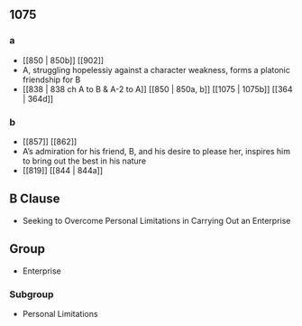 ## 1075
### a
- [[850 | 850b]] [[902]] 
- A, struggling hopelessiy against a character weakness, forms a platonic friendship for B
- [[838 | 838 ch A to B &amp; A-2 to A]] [[850 | 850a, b]] [[1075 | 1075b]] [[364 | 364d]] 

### b
- [[857]] [[862]] 
- A’s admiration for his friend, B, and his desire to please her, inspires him to bring out the best in his nature
- [[819]] [[844 | 844a]] 

## B Clause
- Seeking to Overcome Personal Limitations in Carrying Out an Enterprise

## Group
- Enterprise

### Subgroup
- Personal Limitations

